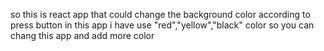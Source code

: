 so this is react app that could change the background color according to press button in this app i have use 
"red","yellow","black" color so you can chang this app and add more color
